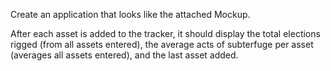 Create an application that looks like the attached Mockup.  

After each asset is added to the tracker, it should display the total elections rigged (from all assets entered), the average acts of subterfuge per asset (averages all assets entered), and the last asset added.